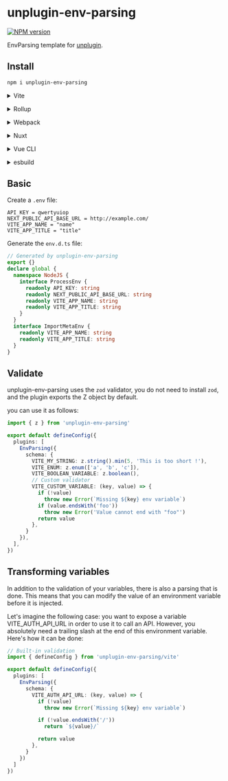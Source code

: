 # unplugin-env-parsing

[![NPM version](https://img.shields.io/npm/v/unplugin-env-parsing?color=a1b858&label=)](https://www.npmjs.com/package/unplugin-env-parsing)

EnvParsing template for [unplugin](https://github.com/unjs/unplugin).

## Install

```bash
npm i unplugin-env-parsing
```

<details>
<summary>Vite</summary><br>

```ts
// vite.config.ts
import EnvParsing from 'unplugin-env-parsing/vite'

export default defineConfig({
  plugins: [
    EnvParsing({ /* options */ }),
  ],
})
```

Example: [`playground/`](./playground/)

<br></details>

<details>
<summary>Rollup</summary><br>

```ts
// rollup.config.js
import EnvParsing from 'unplugin-env-parsing/rollup'

export default {
  plugins: [
    EnvParsing({ /* options */ }),
  ],
}
```

<br></details>


<details>
<summary>Webpack</summary><br>

```ts
// webpack.config.js
module.exports = {
  /* ... */
  plugins: [
    require('unplugin-env-parsing/webpack')({ /* options */ })
  ]
}
```

<br></details>

<details>
<summary>Nuxt</summary><br>

```ts
// nuxt.config.js
export default {
  buildModules: [
    ['unplugin-env-parsing/nuxt', { /* options */ }],
  ],
}
```

> This module works for both Nuxt 2 and [Nuxt Vite](https://github.com/nuxt/vite)

<br></details>

<details>
<summary>Vue CLI</summary><br>

```ts
// vue.config.js
module.exports = {
  configureWebpack: {
    plugins: [
      require('unplugin-env-parsing/webpack')({ /* options */ }),
    ],
  },
}
```

<br></details>

<details>
<summary>esbuild</summary><br>

```ts
// esbuild.config.js
import { build } from 'esbuild'
import EnvParsing from 'unplugin-env-parsing/esbuild'

build({
  plugins: [EnvParsing()],
})
```

<br></details>

## Basic

Create a `.env` file:

```
API_KEY = qwertyuiop
NEXT_PUBLIC_API_BASE_URL = http://example.com/
VITE_APP_NAME = "name"
VITE_APP_TITLE = "title"
```

Generate the `env.d.ts` file:

```ts
// Generated by unplugin-env-parsing
export {}
declare global {
  namespace NodeJS {
    interface ProcessEnv {
      readonly API_KEY: string
      readonly NEXT_PUBLIC_API_BASE_URL: string
      readonly VITE_APP_NAME: string
      readonly VITE_APP_TITLE: string
    }
  }
  interface ImportMetaEnv {
    readonly VITE_APP_NAME: string
    readonly VITE_APP_TITLE: string
  }
}
```

## Validate

unplugin-env-parsing uses the `zod` validator, you do not need to install `zod`, and the plugin exports the Z object by default.

you can use it as follows:

```ts
import { z } from 'unplugin-env-parsing'

export default defineConfig({
  plugins: [
    EnvParsing({
      schema: {
        VITE_MY_STRING: z.string().min(5, 'This is too short !'),
        VITE_ENUM: z.enum(['a', 'b', 'c']),
        VITE_BOOLEAN_VARIABLE: z.boolean(),
        // Custom validator
        VITE_CUSTOM_VARIABLE: (key, value) => {
          if (!value)
            throw new Error(`Missing ${key} env variable`)
          if (value.endsWith('foo'))
            throw new Error('Value cannot end with "foo"')
          return value
        },
      }
    }),
  ],
})
```

## Transforming variables

In addition to the validation of your variables, there is also a parsing that is done. This means that you can modify the value of an environment variable before it is injected.

Let's imagine the following case: you want to expose a variable VITE_AUTH_API_URL in order to use it to call an API. However, you absolutely need a trailing slash at the end of this environment variable. Here's how it can be done:

```ts
// Built-in validation
import { defineConfig } from 'unplugin-env-parsing/vite'

export default defineConfig({
  plugins: [
    EnvParsing({
      schema: {
        VITE_AUTH_API_URL: (key, value) => {
          if (!value)
            throw new Error(`Missing ${key} env variable`)

          if (!value.endsWith('/'))
            return `${value}/`

          return value
        },
      }
    })
  ]
})
```

